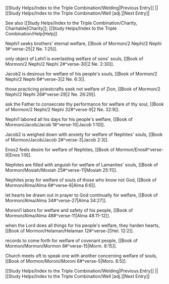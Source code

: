 [[Study Helps/Index to the Triple Combination/Welding|Previous Entry]]  ||  [[Study Helps/Index to the Triple Combination/Well [adj.]|Next Entry]]

 See also [[Study Helps/Index to the Triple Combination/Charity, Charitable|Charity]]; [[Study Helps/Index to the Triple Combination/Help|Help]]

 Nephi1 seeks brothers' eternal welfare, [[Book of Mormon/2 Nephi/2 Nephi 1#^verse-25|2 Ne. 1:25]].

 only object of Lehi1 is everlasting welfare of sons' souls, [[Book of Mormon/2 Nephi/2 Nephi 2#^verse-30|2 Ne. 2:30]].

 Jacob2 is desirous for welfare of his people's souls, [[Book of Mormon/2 Nephi/2 Nephi 6#^verse-3|2 Ne. 6:3]].

 those practicing priestcrafts seek not welfare of Zion, [[Book of Mormon/2 Nephi/2 Nephi 26#^verse-29|2 Ne. 26:29]].

 ask the Father to consecrate thy performance for welfare of thy soul, [[Book of Mormon/2 Nephi/2 Nephi 32#^verse-9|2 Ne. 32:9]].

 Nephi1 labored all his days for his people's welfare, [[Book of Mormon/Jacob/Jacob 1#^verse-10|Jacob 1:10]].

 Jacob2 is weighed down with anxiety for welfare of Nephites' souls, [[Book of Mormon/Jacob/Jacob 2#^verse-3|Jacob 2:3]].

 Enos2 feels desire for welfare of Nephites, [[Book of Mormon/Enos#^verse-9|Enos 1:9]].

 Nephites are filled with anguish for welfare of Lamanites' souls, [[Book of Mormon/Mosiah/Mosiah 25#^verse-11|Mosiah 25:11]].

 Nephites pray for welfare of souls of those who know not God, [[Book of Mormon/Alma/Alma 6#^verse-6|Alma 6:6]].

 let hearts be drawn out in prayer to God continually for welfare, [[Book of Mormon/Alma/Alma 34#^verse-27|Alma 34:27]].

 Moroni1 labors for welfare and safety of his people, [[Book of Mormon/Alma/Alma 48#^verse-11|Alma 48:11-12]].

 when the Lord does all things for his people's welfare, they harden hearts, [[Book of Mormon/Helaman/Helaman 12#^verse-2|Hel. 12:2]].

 records to come forth for welfare of covenant people, [[Book of Mormon/Mormon/Mormon 8#^verse-15|Morm. 8:15]].

 Church meets oft to speak one with another concerning welfare of souls, [[Book of Mormon/Moroni/Moroni 6#^verse-5|Moro. 6:5]].

[[Study Helps/Index to the Triple Combination/Welding|Previous Entry]]  ||  [[Study Helps/Index to the Triple Combination/Well [adj.]|Next Entry]]